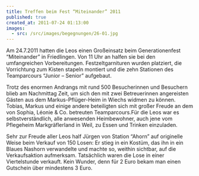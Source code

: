 ```yaml
---
title: Treffen beim Fest “Miteinander” 2011
published: true
created_at: 2011-07-24 01:13:00
images:
  - src: /src/images/begegnungen/26-01.jpg
---
```


Am 24.7.2011 hatten die Leos einen Großeinsatz beim Generationenfest “Miteinander” in Friedlingen. Von 11 Uhr an halfen sie bei den umfangreichen Vorbereitungen. Festzeltgarnituren wurden platziert, die Vorrichtung zum Kisten stapeln montiert und die zehn Stationen des Teamparcours “Junior – Senior” aufgebaut.

Trotz des enormen Andrangs mit rund 500 Besucherinnen und Besuchern blieb am Nachmittag Zeit, um sich den mit zwei Betreuerinnen angereisten Gästen aus dem Markus-Pflüger-Heim in Wiechs widmen zu können. Tobias, Markus und einige andere beteiligten sich mit großer Freude an dem von Sophia, Léonie & Co. betreuten Teamparcours.Für die Leos war es selbstverständlich, alle anwesenden Heimbewohner, auch jene vom Pflegeheim Markgräflerland in Weil, zu Essen und Trinken einzuladen.

Sehr zur Freude aller Leos half Jürgen von Station “Ahorn” auf originelle Weise beim Verkauf von 150 Losen: Er stieg in ein Kostüm, das ihn in ein Blaues Nashorn verwandelte und machte so, weithin sichtbar, auf die Verkaufsaktion aufmerksam. Tatsächlich waren die Lose in einer Viertelstunde verkauft. Kein Wunder, denn für 2 Euro bekam man einen Gutschein über mindestens 3 Euro.
